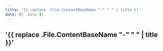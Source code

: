 ```yaml
---
title: '{{ replace .File.ContentBaseName "-" " " | title }}'
date: {{ .Date }}
---
```


## '{{ replace .File.ContentBaseName "-" " " | title }}'